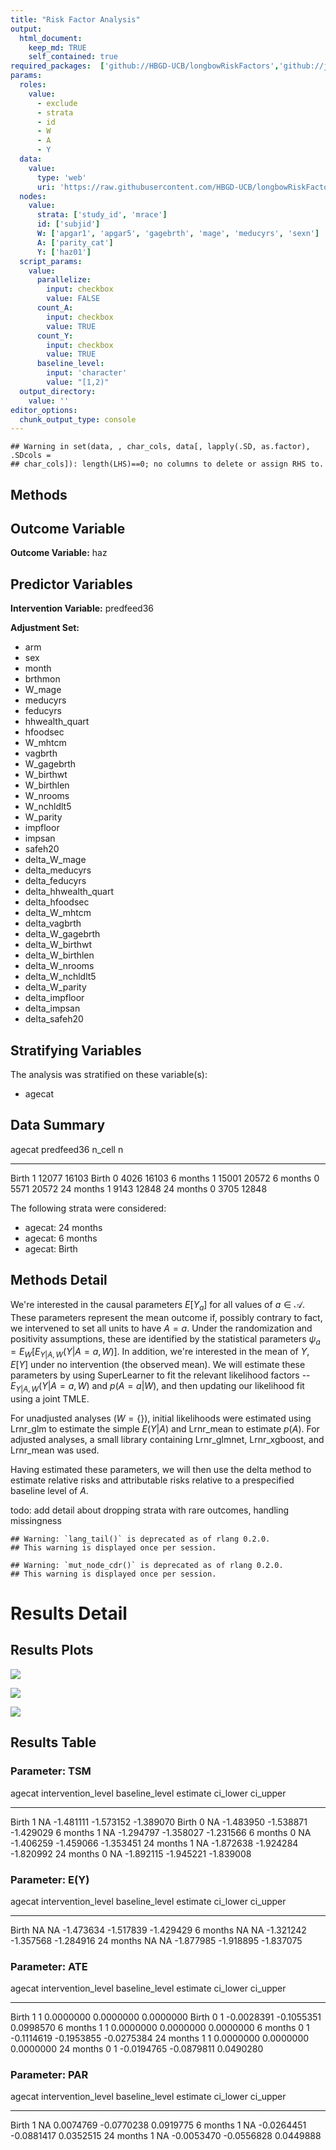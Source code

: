 ```yaml
---
title: "Risk Factor Analysis"
output: 
  html_document:
    keep_md: TRUE
    self_contained: true
required_packages:  ['github://HBGD-UCB/longbowRiskFactors','github://jeremyrcoyle/skimr@vector_types', 'github://tlverse/delayed']
params:
  roles:
    value:
      - exclude
      - strata
      - id
      - W
      - A
      - Y
  data: 
    value: 
      type: 'web'
      uri: 'https://raw.githubusercontent.com/HBGD-UCB/longbowRiskFactors/master/inst/sample_data/birthwt_data.rdata'
  nodes:
    value:
      strata: ['study_id', 'mrace']
      id: ['subjid']
      W: ['apgar1', 'apgar5', 'gagebrth', 'mage', 'meducyrs', 'sexn']
      A: ['parity_cat']
      Y: ['haz01']
  script_params:
    value:
      parallelize:
        input: checkbox
        value: FALSE
      count_A:
        input: checkbox
        value: TRUE
      count_Y:
        input: checkbox
        value: TRUE        
      baseline_level:
        input: 'character'
        value: "[1,2)"
  output_directory:
    value: ''
editor_options: 
  chunk_output_type: console
---
```







```
## Warning in set(data, , char_cols, data[, lapply(.SD, as.factor), .SDcols =
## char_cols]): length(LHS)==0; no columns to delete or assign RHS to.
```

## Methods
## Outcome Variable

**Outcome Variable:** haz

## Predictor Variables

**Intervention Variable:** predfeed36

**Adjustment Set:**

* arm
* sex
* month
* brthmon
* W_mage
* meducyrs
* feducyrs
* hhwealth_quart
* hfoodsec
* W_mhtcm
* vagbrth
* W_gagebrth
* W_birthwt
* W_birthlen
* W_nrooms
* W_nchldlt5
* W_parity
* impfloor
* impsan
* safeh20
* delta_W_mage
* delta_meducyrs
* delta_feducyrs
* delta_hhwealth_quart
* delta_hfoodsec
* delta_W_mhtcm
* delta_vagbrth
* delta_W_gagebrth
* delta_W_birthwt
* delta_W_birthlen
* delta_W_nrooms
* delta_W_nchldlt5
* delta_W_parity
* delta_impfloor
* delta_impsan
* delta_safeh20

## Stratifying Variables

The analysis was stratified on these variable(s):

* agecat

## Data Summary

agecat      predfeed36    n_cell       n
----------  -----------  -------  ------
Birth       1              12077   16103
Birth       0               4026   16103
6 months    1              15001   20572
6 months    0               5571   20572
24 months   1               9143   12848
24 months   0               3705   12848


The following strata were considered:

* agecat: 24 months
* agecat: 6 months
* agecat: Birth



## Methods Detail

We're interested in the causal parameters $E[Y_a]$ for all values of $a \in \mathcal{A}$. These parameters represent the mean outcome if, possibly contrary to fact, we intervened to set all units to have $A=a$. Under the randomization and positivity assumptions, these are identified by the statistical parameters $\psi_a=E_W[E_{Y|A,W}(Y|A=a,W)]$.  In addition, we're interested in the mean of $Y$, $E[Y]$ under no intervention (the observed mean). We will estimate these parameters by using SuperLearner to fit the relevant likelihood factors -- $E_{Y|A,W}(Y|A=a,W)$ and $p(A=a|W)$, and then updating our likelihood fit using a joint TMLE.

For unadjusted analyses ($W=\{\}$), initial likelihoods were estimated using Lrnr_glm to estimate the simple $E(Y|A)$ and Lrnr_mean to estimate $p(A)$. For adjusted analyses, a small library containing Lrnr_glmnet, Lrnr_xgboost, and Lrnr_mean was used.

Having estimated these parameters, we will then use the delta method to estimate relative risks and attributable risks relative to a prespecified baseline level of $A$.

todo: add detail about dropping strata with rare outcomes, handling missingness



```
## Warning: `lang_tail()` is deprecated as of rlang 0.2.0.
## This warning is displayed once per session.
```

```
## Warning: `mut_node_cdr()` is deprecated as of rlang 0.2.0.
## This warning is displayed once per session.
```




# Results Detail

## Results Plots
![](/tmp/56f161f8-4b23-4b76-b34b-c1bbf320ffd6/69dcfa24-77bb-4101-94a5-c308a01dd329/REPORT_files/figure-html/plot_tsm-1.png)<!-- -->



![](/tmp/56f161f8-4b23-4b76-b34b-c1bbf320ffd6/69dcfa24-77bb-4101-94a5-c308a01dd329/REPORT_files/figure-html/plot_ate-1.png)<!-- -->



![](/tmp/56f161f8-4b23-4b76-b34b-c1bbf320ffd6/69dcfa24-77bb-4101-94a5-c308a01dd329/REPORT_files/figure-html/plot_par-1.png)<!-- -->

## Results Table

### Parameter: TSM


agecat      intervention_level   baseline_level     estimate    ci_lower    ci_upper
----------  -------------------  ---------------  ----------  ----------  ----------
Birth       1                    NA                -1.481111   -1.573152   -1.389070
Birth       0                    NA                -1.483950   -1.538871   -1.429029
6 months    1                    NA                -1.294797   -1.358027   -1.231566
6 months    0                    NA                -1.406259   -1.459066   -1.353451
24 months   1                    NA                -1.872638   -1.924284   -1.820992
24 months   0                    NA                -1.892115   -1.945221   -1.839008


### Parameter: E(Y)


agecat      intervention_level   baseline_level     estimate    ci_lower    ci_upper
----------  -------------------  ---------------  ----------  ----------  ----------
Birth       NA                   NA                -1.473634   -1.517839   -1.429429
6 months    NA                   NA                -1.321242   -1.357568   -1.284916
24 months   NA                   NA                -1.877985   -1.918895   -1.837075


### Parameter: ATE


agecat      intervention_level   baseline_level      estimate     ci_lower     ci_upper
----------  -------------------  ---------------  -----------  -----------  -----------
Birth       1                    1                  0.0000000    0.0000000    0.0000000
Birth       0                    1                 -0.0028391   -0.1055351    0.0998570
6 months    1                    1                  0.0000000    0.0000000    0.0000000
6 months    0                    1                 -0.1114619   -0.1953855   -0.0275384
24 months   1                    1                  0.0000000    0.0000000    0.0000000
24 months   0                    1                 -0.0194765   -0.0879811    0.0490280


### Parameter: PAR


agecat      intervention_level   baseline_level      estimate     ci_lower    ci_upper
----------  -------------------  ---------------  -----------  -----------  ----------
Birth       1                    NA                 0.0074769   -0.0770238   0.0919775
6 months    1                    NA                -0.0264451   -0.0881417   0.0352515
24 months   1                    NA                -0.0053470   -0.0556828   0.0449888

